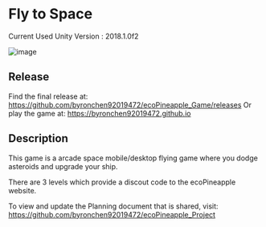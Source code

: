 # Fly to Space 
Current Used Unity Version : 2018.1.0f2

![image](https://user-images.githubusercontent.com/42948358/67153596-d2b84f80-f348-11e9-910b-76411cd09cfd.png)

## Release
Find the final release at: https://github.com/byronchen92019472/ecoPineapple_Game/releases
Or play the game at: https://byronchen92019472.github.io

## Description
This game is a arcade space mobile/desktop flying game where you dodge asteroids and upgrade your ship. 

There are 3 levels which provide a discout code to the ecoPineapple website.

To view and update the Planning document that is shared, visit: https://github.com/byronchen92019472/ecoPineapple_Project


